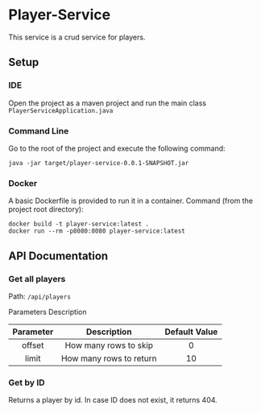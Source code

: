 # Player-Service
This service is a crud service for players.

## Setup

### IDE
Open the project as a maven project and run the main class `PlayerServiceApplication.java`

### Command Line
Go to the root of the project and execute the following command:
```
java -jar target/player-service-0.0.1-SNAPSHOT.jar
```

### Docker
A basic Dockerfile is provided to run it in a container.
Command (from the project root directory): 
```
docker build -t player-service:latest .
docker run --rm -p8080:8080 player-service:latest
```

## API Documentation

### Get all players

Path: `/api/players`

Parameters Description

| Parameter | Description | Default Value |
| :---: | :---: | :---: |
| offset | How many rows to skip | 0 |
| limit | How many rows to return | 10 |


### Get by ID

Returns a player by id. In case ID does not exist, it returns 404.
